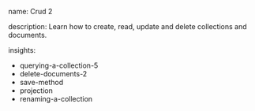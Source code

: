 name: Crud 2

description: Learn how to create, read, update and delete collections and documents.

insights:
  - querying-a-collection-5
  - delete-documents-2
  - save-method
  - projection
  - renaming-a-collection
